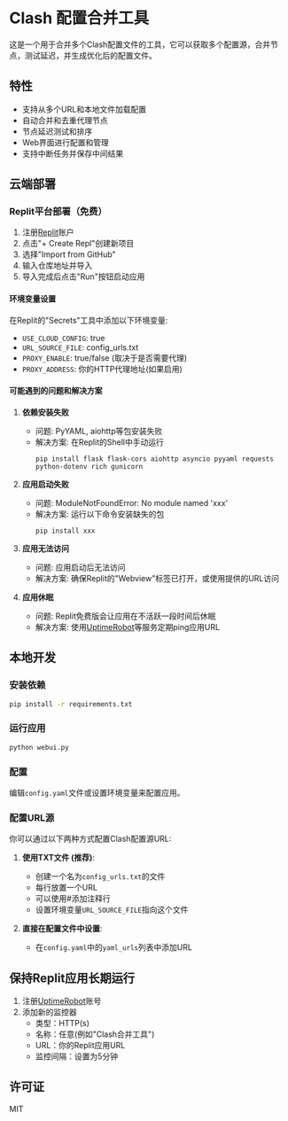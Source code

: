 # Clash 配置合并工具

这是一个用于合并多个Clash配置文件的工具，它可以获取多个配置源，合并节点，测试延迟，并生成优化后的配置文件。

## 特性

- 支持从多个URL和本地文件加载配置
- 自动合并和去重代理节点
- 节点延迟测试和排序
- Web界面进行配置和管理
- 支持中断任务并保存中间结果

## 云端部署

### Replit平台部署（免费）

1. 注册[Replit](https://replit.com/)账户
2. 点击"+ Create Repl"创建新项目
3. 选择"Import from GitHub"
4. 输入仓库地址并导入
5. 导入完成后点击"Run"按钮启动应用

#### 环境变量设置
在Replit的"Secrets"工具中添加以下环境变量:
- `USE_CLOUD_CONFIG`: true
- `URL_SOURCE_FILE`: config_urls.txt
- `PROXY_ENABLE`: true/false (取决于是否需要代理)
- `PROXY_ADDRESS`: 你的HTTP代理地址(如果启用)

#### 可能遇到的问题和解决方案

1. **依赖安装失败**
   - 问题: PyYAML, aiohttp等包安装失败
   - 解决方案: 在Replit的Shell中手动运行
     ```
     pip install flask flask-cors aiohttp asyncio pyyaml requests python-dotenv rich gunicorn
     ```

2. **应用启动失败**
   - 问题: ModuleNotFoundError: No module named 'xxx'
   - 解决方案: 运行以下命令安装缺失的包
     ```
     pip install xxx
     ```

3. **应用无法访问**
   - 问题: 应用启动后无法访问
   - 解决方案: 确保Replit的"Webview"标签已打开，或使用提供的URL访问

4. **应用休眠**
   - 问题: Replit免费版会让应用在不活跃一段时间后休眠
   - 解决方案: 使用[UptimeRobot](https://uptimerobot.com/)等服务定期ping应用URL

## 本地开发

### 安装依赖

```bash
pip install -r requirements.txt
```

### 运行应用

```bash
python webui.py
```

### 配置

编辑`config.yaml`文件或设置环境变量来配置应用。

### 配置URL源

你可以通过以下两种方式配置Clash配置源URL:

1. **使用TXT文件 (推荐)**: 
   - 创建一个名为`config_urls.txt`的文件
   - 每行放置一个URL
   - 可以使用#添加注释行
   - 设置环境变量`URL_SOURCE_FILE`指向这个文件

2. **直接在配置文件中设置**:
   - 在`config.yaml`中的`yaml_urls`列表中添加URL

## 保持Replit应用长期运行

1. 注册[UptimeRobot](https://uptimerobot.com/)账号
2. 添加新的监控器
   - 类型：HTTP(s)
   - 名称：任意(例如"Clash合并工具")
   - URL：你的Replit应用URL
   - 监控间隔：设置为5分钟

## 许可证

MIT
